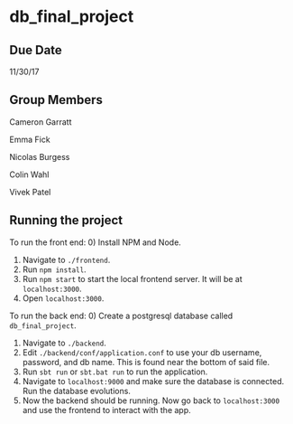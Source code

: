 # db_final_project

## Due Date
11/30/17

## Group Members

Cameron Garratt

Emma Fick

Nicolas Burgess

Colin Wahl

Vivek Patel

## Running the project

To run the front end:
0) Install NPM and Node.
1) Navigate to `./frontend`.
2) Run `npm install`.
3) Run `npm start` to start the local frontend server.  It will be at `localhost:3000`.
4) Open `localhost:3000`.

To run the back end:
0) Create a postgresql database called `db_final_project`.
1) Navigate to `./backend`.
3) Edit `./backend/conf/application.conf` to use your db username, password, and db name. This is found near the bottom of said file.
4) Run `sbt run` or `sbt.bat run` to run the application. 
5) Navigate to `localhost:9000` and make sure the database is connected.  Run the database evolutions.
6) Now the backend should be running.  Now go back to `localhost:3000` and use the frontend to interact with the app.

